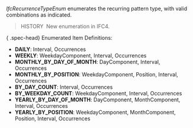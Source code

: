 ﻿_IfcRecurrenceTypeEnum_ enumerates the recurring pattern type, with valid combinations as indicated.

> HISTORY&nbsp; New enumeration in IFC4.

{ .spec-head}
Enumerated Item Definitions:

* **DAILY**: Interval, Occurrences
* **WEEKLY**: WeekdayComponent, Interval, Occurrences
* **MONTHLY_BY_DAY_OF_MONTH**: DayComponent, Interval, Occurrences
* **MONTHLY_BY_POSITION**: WeekdayComponent, Position, Interval, Occurrences
* **BY_DAY_COUNT**: Interval, Occurrences
* **BY_WEEKDAY_COUNT**: WeekdayComponent, Interval, Occurrences
* **YEARLY_BY_DAY_OF_MONTH**: DayComponent, MonthComponent, Interval, Occurrences
* **YEARLY_BY_POSITION**: WeekdayComponent, MonthComponent, Position, Interval, Occurrences
